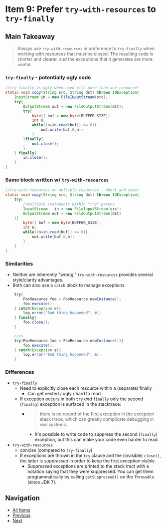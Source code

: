 # Item 9: Prefer `try-with-resources` to `try-finally`

## Main Takeaway

> Always use `try-with-resources` in preference to `try-finally` when working with resources that must be closed. The resulting code is shorter and clearer, and the exceptions that it generates are more useful.

### `try-finally` - potentially ugly code

```java
//try-finally is ugly when used with more than one resource!
static void copy(String src, String dst) throws IOException{
    InputStream in = new FileINputStream(src);
    try{
        OutputStream out = new FileOutputStream(dst);
        try{
            byte[] buf = new byte[BUFFER_SIZE];
            int n;
            while((n=in.read(buf)) >= 0){
                out.write(buf,0,n);
            }
        }finally{
            out.close();
        }
    } finally{
        in.close();
    }
}
```

### Same block written w/ `try-with-resources`

```java
//try-with-resources on multiple resources - short and sweet
static void copy(String src, String dst) throws IOException{
    try(
        //multiple statements within "try" parens
        InputStream   in = new FileInputStream(src);
        OutputStream out = new FileOutputStream(dst)
    ){
        byte[] buf = new byte[BUFFER_SIZE];
        int n;
        while((n=in.read(buf)) >= 0){
            out.write(buf,0,n);
        }
    }
}
```

### Similarities

- Neither are inherently "wrong," `try-with-resources` provides several style/clarity advantages.
- Both can also use a `catch` block to manage exceptions.
  
```java
    try{
        FooResource foo = FooResource.newInstance();
        foo.execute();
    } catch(Exception e){
        log.error("Bad thing happened", e);
    } finally{
        foo.close();
    }

    //vs.
    try(FooResource foo = FooResource.newInstance()){
        foo.execute();
    } catch(Exception e){
        log.error("Bad thing happened", e);
    }
```

### Differences

- `try-finally`
  - Need to explicitly close each resource within a (separate) finally
    - Can get nested / ugly / hard to read.
  - If exception occurs in both `try` _and_ `finally` only the second (`finally`)     exception is surfaced in the stacktrace:
    - > there is no record of the first exception in the exception stack trace, which can greatly complicate debugging in real systems.
      - It's possible to write code to suppress the second (`finally`) exception, but this can make your code even harder to read.
- `try-with-resources`
  - concise (compared to `try-finally`)
  - If exceptions are thrown in the `try` clause and the (invisible) `close()`, the latter is _suppressed_ in order to keep the first exception visible.
    - _Suppressed_ exceptions are printed to the stack tract with a notation saying that they were suppressed. You can get them programmatically by calling `getSuppressed()` on the `Throwable` (since JDK 7).

## Navigation

- [All Items](../README.md#items)
- [Previous](item-08.md)
- [Next](item-10.md)
